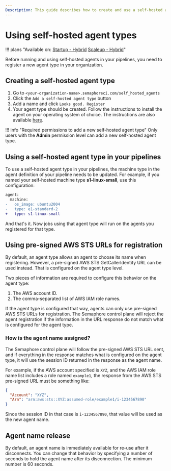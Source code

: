 ```yaml
---
Description: This guide describes how to create and use a self-hosted agent type
---
```


# Using self-hosted agent types

!!! plans "Available on: <span class="plans-box">[Startup - Hybrid]([/account-management/discounts/](https://semaphoreci.com/pricing))</span> <span class="plans-box">[Scaleup - Hybrid]([/account-management/discounts/](https://semaphoreci.com/pricing))</span>"

Before running and using self-hosted agents in your pipelines, you need to register a new agent type in your organization.

## Creating a self-hosted agent type

1. Go to `<your-organization-name>.semaphoreci.com/self_hosted_agents`
2. Click the `Add a self-hosted agent type` button
3. Add a name and click `Looks good. Register`
4. Your agent type should be created. Follow the instructions to install the agent on your operating system of choice. The instructions are also available [here][installing-agents].


!!! info "Required permissions to add a new self-hosted agent type"
    Only users with the **Admin** permission level can add a new self-hosted agent type.    

## Using a self-hosted agent type in your pipelines

To use a self-hosted agent type in your pipelines, the machine type in the agent definition of your pipeline needs to be updated. For example, if you named your self-hosted machine type **s1-linux-small**, use this configuration:

```diff
agent:
  machine:
-   os_image: ubuntu2004
-   type: e1-standard-2
+   type: s1-linux-small
```

And that's it. Now jobs using that agent type will run on the agents you registered for that type.

## Using pre-signed AWS STS URLs for registration

By default, an agent type allows an agent to choose its name when registering. However, a pre-signed AWS STS GetCallerIdentity URL can be used instead. That is configured on the agent type level.

Two pieces of information are required to configure this behavior on the agent type:

1. The AWS account ID.
2. The comma-separated list of AWS IAM role names.

If the agent type is configured that way, agents can only use pre-signed AWS STS URLs for registration. The Semaphore control plane will reject the agent registration if the information in the URL response do not match what is configured for the agent type.

### How is the agent name assigned?

The Semaphore control plane will follow the pre-signed AWS STS URL sent, and if everything in the response matches what is configured on the agent type, it will use the session ID returned in the response as the agent name.

For example, if the AWS account specified is `XYZ`, and the AWS IAM role name list includes a role named `example1`, the response from the AWS STS pre-signed URL must be something like:

```json
{
  "Account": "XYZ",
  "Arn": "arn:aws:sts::XYZ:assumed-role/example1/i-1234567890"
}
```

Since the session ID in that case is `i-1234567890`, that value will be used as the new agent name.

## Agent name release

By default, an agent name is immediately available for re-use after it disconnects. You can change that behavior by specifying a number of seconds to hold the agent name after its disconnection. The minimum number is 60 seconds.

[installing-agents]: ./install-self-hosted-agent.md
